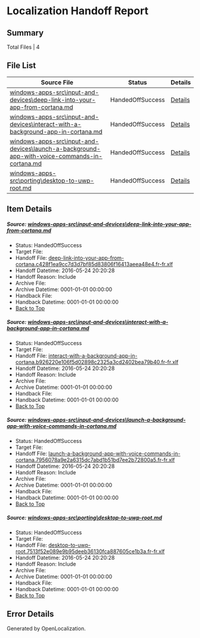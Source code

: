 # <a name='report-top'></a> Localization Handoff Report

## Summary
 Total Files | 4

## File List
 Source File | Status | Details 
 ----------- | ------ | ------- 
 [windows-apps-src\input-and-devices\deep-link-into-your-app-from-cortana.md](https://github.com/Microsoft/windows-apps/blob/7d9f5eff0f6561b18024658fe99d1e11bbe3309f/windows-apps-src/input-and-devices/deep-link-into-your-app-from-cortana.md) | HandedOffSuccess | [Details](#b89aa43dffa69d092615e1b408feac77d0caa87c2629)
 [windows-apps-src\input-and-devices\interact-with-a-background-app-in-cortana.md](https://github.com/Microsoft/windows-apps/blob/7d9f5eff0f6561b18024658fe99d1e11bbe3309f/windows-apps-src/input-and-devices/interact-with-a-background-app-in-cortana.md) | HandedOffSuccess | [Details](#675553f5c3954597982360900e965b2a756d7f632885)
 [windows-apps-src\input-and-devices\launch-a-background-app-with-voice-commands-in-cortana.md](https://github.com/Microsoft/windows-apps/blob/7d9f5eff0f6561b18024658fe99d1e11bbe3309f/windows-apps-src/input-and-devices/launch-a-background-app-with-voice-commands-in-cortana.md) | HandedOffSuccess | [Details](#c65abdda905a390567d3c2b199a891c0c3067df12887)
 [windows-apps-src\porting\desktop-to-uwp-root.md](https://github.com/Microsoft/windows-apps/blob/0f0d9123faec57283cc611d93bbbb03d2eab5b54/windows-apps-src/porting/desktop-to-uwp-root.md) | HandedOffSuccess | [Details](#969ff91b020b7a1c8149dcb0d8efc69e98c0bb313368)

## Item Details
##### <a name='b89aa43dffa69d092615e1b408feac77d0caa87c2629'></a> Source: [windows-apps-src\input-and-devices\deep-link-into-your-app-from-cortana.md](https://github.com/Microsoft/windows-apps/blob/7d9f5eff0f6561b18024658fe99d1e11bbe3309f/windows-apps-src/input-and-devices/deep-link-into-your-app-from-cortana.md)
* Status: HandedOffSuccess
* Target File: 
* Handoff File: [deep-link-into-your-app-from-cortana.c428f1ea9cc7d3d7bf85d83806f16413aeea48e4.fr-fr.xlf](https://github.com/Microsoft/WDG.handoff/blob/1219cd88865bdd0da2ba425000501214182d505b/ol-handoff/Microsoft/windows-apps.fr-fr/master/deep-link-into-your-app-from-cortana.c428f1ea9cc7d3d7bf85d83806f16413aeea48e4.fr-fr.xlf)
* Handoff Datetime: 2016-05-24 20:20:28
* Handoff Reason: Include
* Archive File: 
* Archive Datetime: 0001-01-01 00:00:00
* Handback File: 
* Handback Datetime: 0001-01-01 00:00:00
* [Back to Top](#report-top)

##### <a name='675553f5c3954597982360900e965b2a756d7f632885'></a> Source: [windows-apps-src\input-and-devices\interact-with-a-background-app-in-cortana.md](https://github.com/Microsoft/windows-apps/blob/7d9f5eff0f6561b18024658fe99d1e11bbe3309f/windows-apps-src/input-and-devices/interact-with-a-background-app-in-cortana.md)
* Status: HandedOffSuccess
* Target File: 
* Handoff File: [interact-with-a-background-app-in-cortana.b926220e106f5d02898c2325a3cd2402bea79b40.fr-fr.xlf](https://github.com/Microsoft/WDG.handoff/blob/1219cd88865bdd0da2ba425000501214182d505b/ol-handoff/Microsoft/windows-apps.fr-fr/master/interact-with-a-background-app-in-cortana.b926220e106f5d02898c2325a3cd2402bea79b40.fr-fr.xlf)
* Handoff Datetime: 2016-05-24 20:20:28
* Handoff Reason: Include
* Archive File: 
* Archive Datetime: 0001-01-01 00:00:00
* Handback File: 
* Handback Datetime: 0001-01-01 00:00:00
* [Back to Top](#report-top)

##### <a name='c65abdda905a390567d3c2b199a891c0c3067df12887'></a> Source: [windows-apps-src\input-and-devices\launch-a-background-app-with-voice-commands-in-cortana.md](https://github.com/Microsoft/windows-apps/blob/7d9f5eff0f6561b18024658fe99d1e11bbe3309f/windows-apps-src/input-and-devices/launch-a-background-app-with-voice-commands-in-cortana.md)
* Status: HandedOffSuccess
* Target File: 
* Handoff File: [launch-a-background-app-with-voice-commands-in-cortana.7956078a9e2a6315dc7abd1b51bd7ee2b72800a5.fr-fr.xlf](https://github.com/Microsoft/WDG.handoff/blob/1219cd88865bdd0da2ba425000501214182d505b/ol-handoff/Microsoft/windows-apps.fr-fr/master/launch-a-background-app-with-voice-commands-in-cortana.7956078a9e2a6315dc7abd1b51bd7ee2b72800a5.fr-fr.xlf)
* Handoff Datetime: 2016-05-24 20:20:28
* Handoff Reason: Include
* Archive File: 
* Archive Datetime: 0001-01-01 00:00:00
* Handback File: 
* Handback Datetime: 0001-01-01 00:00:00
* [Back to Top](#report-top)

##### <a name='969ff91b020b7a1c8149dcb0d8efc69e98c0bb313368'></a> Source: [windows-apps-src\porting\desktop-to-uwp-root.md](https://github.com/Microsoft/windows-apps/blob/0f0d9123faec57283cc611d93bbbb03d2eab5b54/windows-apps-src/porting/desktop-to-uwp-root.md)
* Status: HandedOffSuccess
* Target File: 
* Handoff File: [desktop-to-uwp-root.7513f52e089e9b95deeb36130fca887605ce1b3a.fr-fr.xlf](https://github.com/Microsoft/WDG.handoff/blob/1219cd88865bdd0da2ba425000501214182d505b/ol-handoff/Microsoft/windows-apps.fr-fr/master/desktop-to-uwp-root.7513f52e089e9b95deeb36130fca887605ce1b3a.fr-fr.xlf)
* Handoff Datetime: 2016-05-24 20:20:28
* Handoff Reason: Include
* Archive File: 
* Archive Datetime: 0001-01-01 00:00:00
* Handback File: 
* Handback Datetime: 0001-01-01 00:00:00
* [Back to Top](#report-top)


## Error Details

Generated by OpenLocalization.
